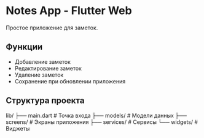 # Notes App - Flutter Web

Простое приложение для заметок.

## Функции
- Добавление заметок
- Редактирование заметок
- Удаление заметок
- Сохранение при обновлении приложения

## Структура проекта
lib/
├── main.dart          # Точка входа
├── models/            # Модели данных
├── screens/           # Экраны приложения
├── services/          # Сервисы
└── widgets/           # Виджеты
